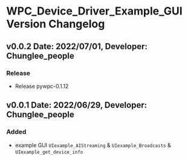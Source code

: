 WPC_Device_Driver_Example_GUI Version Changelog
===================================


v0.0.2 Date: 2022/07/01, Developer: Chunglee_people
---------------------------------------------------
### Release
- Release pywpc-0.1.12

v0.0.1 Date: 2022/06/29, Developer: Chunglee_people
---------------------------------------------------
### Added
-  example GUI `UIexample_AIStreaming` & `UIexample_Broadcasts` & `UIexample_get_device_info`
